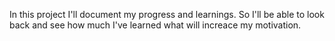 In this project I'll document my progress and learnings. So I'll be able to look back and see how much I've learned what will increace my motivation.
